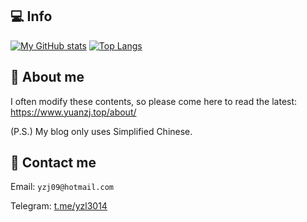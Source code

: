 ## 💻 Info
[![My GitHub stats](https://github-readme-stats.vercel.app/api?username=yzl3014&show_icons=true&hide=contribs&locale=cn)](https://github.com/anuraghazra/github-readme-stats)
[![Top Langs](https://github-readme-stats.vercel.app/api/top-langs/?username=yzl3014&layout=compact&locale=cn)](https://github.com/anuraghazra/github-readme-stats)

## 👋 About me

I often modify these contents, so please come here to read the latest: https://www.yuanzj.top/about/

(P.S.) My blog only uses Simplified Chinese.

## 💬 Contact me


Email: `yzj09@hotmail.com`

Telegram: [t.me/yzl3014](https://t.me/yzl3014)
